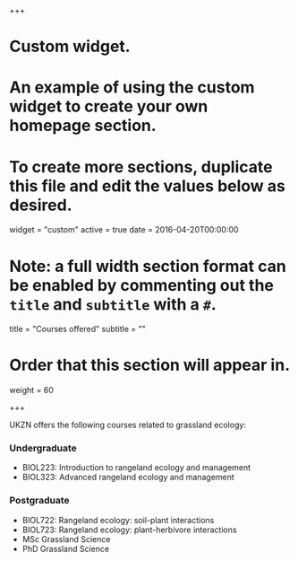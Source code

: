 +++
# Custom widget.
# An example of using the custom widget to create your own homepage section.
# To create more sections, duplicate this file and edit the values below as desired.
widget = "custom"
active = true
date = 2016-04-20T00:00:00

# Note: a full width section format can be enabled by commenting out the `title` and `subtitle` with a `#`.
title = "Courses offered"
subtitle = ""

# Order that this section will appear in.
weight = 60

+++

UKZN offers the following courses related to grassland ecology:

### Undergraduate
- BIOL223: Introduction to rangeland ecology and management
- BIOL323: Advanced rangeland ecology and management

### Postgraduate
- BIOL722: Rangeland ecology: soil-plant interactions
- BIOL723: Rangeland ecology: plant-herbivore interactions
- MSc Grassland Science
- PhD Grassland Science

